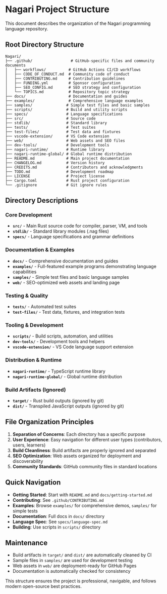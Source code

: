 # Nagari Project Structure

This document describes the organization of the Nagari programming language repository.

## Root Directory Structure

```
Nagari/
├── .github/                 # GitHub-specific files and community documents
│   ├── workflows/          # GitHub Actions CI/CD workflows
│   ├── CODE_OF_CONDUCT.md  # Community code of conduct
│   ├── CONTRIBUTING.md     # Contribution guidelines
│   ├── FUNDING.yml         # Sponsor configuration
│   ├── SEO_CONFIG.md       # SEO strategy and configuration
│   └── TOPICS.md           # Repository topic strategy
├── docs/                   # Documentation and guides
├── examples/               # Comprehensive language examples
├── samples/               # Simple test files and basic samples
├── scripts/               # Build and utility scripts
├── specs/                 # Language specifications
├── src/                   # Source code
├── stdlib/                # Standard library
├── tests/                 # Test suites
├── test-files/            # Test data and fixtures
├── vscode-extension/      # VS Code extension
├── web/                   # Web assets and SEO files
├── dev-tools/             # Development tools
├── nagari-runtime/        # Runtime library
├── nagari-runtime-global/ # Global runtime distribution
├── README.md              # Main project documentation
├── CHANGELOG.md           # Version history
├── CREDITS.md             # Contributors and acknowledgments
├── TODO.md                # Development roadmap
├── LICENSE                # Project license
├── Cargo.toml             # Rust project configuration
└── .gitignore             # Git ignore rules
```

## Directory Descriptions

### Core Development
- **`src/`** - Main Rust source code for compiler, parser, VM, and tools
- **`stdlib/`** - Standard library modules (.nag files)
- **`specs/`** - Language specifications and grammar definitions

### Documentation & Examples
- **`docs/`** - Comprehensive documentation and guides
- **`examples/`** - Full-featured example programs demonstrating language capabilities
- **`samples/`** - Simple test files and basic language samples
- **`web/`** - SEO-optimized web assets and landing page

### Testing & Quality
- **`tests/`** - Automated test suites
- **`test-files/`** - Test data, fixtures, and integration tests

### Tooling & Development
- **`scripts/`** - Build scripts, automation, and utilities
- **`dev-tools/`** - Development tools and helpers
- **`vscode-extension/`** - VS Code language support extension

### Distribution & Runtime
- **`nagari-runtime/`** - TypeScript runtime library
- **`nagari-runtime-global/`** - Global runtime distribution

### Build Artifacts (Ignored)
- **`target/`** - Rust build outputs (ignored by git)
- **`dist/`** - Transpiled JavaScript outputs (ignored by git)

## File Organization Principles

1. **Separation of Concerns**: Each directory has a specific purpose
2. **User Experience**: Easy navigation for different user types (contributors, users, learners)
3. **Build Cleanliness**: Build artifacts are properly ignored and separated
4. **SEO Optimization**: Web assets organized for deployment and discoverability
5. **Community Standards**: GitHub community files in standard locations

## Quick Navigation

- **Getting Started**: Start with `README.md` and `docs/getting-started.md`
- **Contributing**: See `.github/CONTRIBUTING.md`
- **Examples**: Browse `examples/` for comprehensive demos, `samples/` for simple tests
- **Documentation**: Full docs in `docs/` directory
- **Language Spec**: See `specs/language-spec.md`
- **Building**: Use scripts in `scripts/` directory

## Maintenance

- Build artifacts in `target/` and `dist/` are automatically cleaned by CI
- Sample files in `samples/` are used for development testing
- Web assets in `web/` are deployment-ready for GitHub Pages
- Documentation is automatically checked for consistency

This structure ensures the project is professional, navigable, and follows modern open-source best practices.